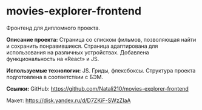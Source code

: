 # movies-explorer-frontend
Фронтенд для дипломного проекта. 

**Описание проекта:**
Страница со списком фильмов, позволяющая найти и сохранить понравившиеся. Страница адаптирована для использования на различных устройствах. Добавлена функциональность на «React» и JS.

**Используемые технологии:**
JS. Гриды, флексбоксы. Структура проекта подготовлена в соответствии с БЭМ.

**Ссылки:**
GitHub: https://github.com/Natali210/movies-explorer-frontend

Макет: https://disk.yandex.ru/d/D7ZKiF-SWzZIaA